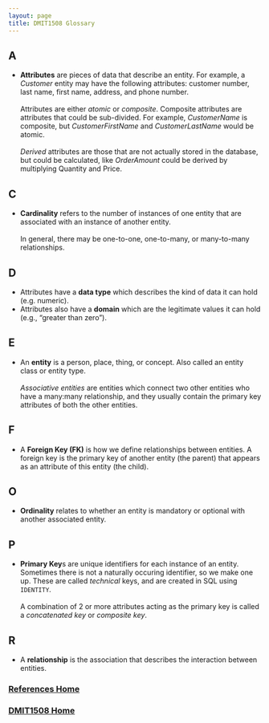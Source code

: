 ```yaml
---
layout: page
title: DMIT1508 Glossary
---
```


## A
* **Attributes** are pieces of data that describe an entity. For example, a _Customer_ entity may have the following attributes: customer number, last name, first name, address, and phone number.
<br><br>
Attributes are either _atomic_ or _composite_. Composite attributes are attributes that could be sub-divided. For example, _CustomerName_ is composite, but _CustomerFirstName_ and _CustomerLastName_ would be atomic.
<br><br>
_Derived_ attributes are those that are not actually stored in the database, but could be calculated, like _OrderAmount_ could be derived by multiplying Quantity and Price.

## C
* **Cardinality** refers to the number of instances of one entity that are associated with an instance of another entity.
<br><br>
In general, there may be one-to-one, one-to-many, or many-to-many relationships. 

## D
* Attributes have a **data type** which describes the kind of data it can hold (e.g. numeric).
* Attributes also have a **domain** which are the legitimate values it can hold (e.g., “greater than zero”).

## E
* An **entity** is a person, place, thing, or concept. Also called an entity class or entity type.
<br><br>
_Associative entities_ are entities which connect two other entities who have a many:many relationship, and they usually contain the primary key attributes of both the other entities.

## F
* A **Foreign Key (FK)** is how we define relationships between entities. A foreign key is the primary key of another entity (the parent) that appears as an attribute of this entity (the child).

## O
* **Ordinality** relates to whether an entity is mandatory or optional with another associated entity. 

## P
* **Primary Key**s are unique identifiers for each instance of an entity. Sometimes there is not a naturally occuring identifier, so we make one up. These are called _technical_ keys, and are created in SQL using `IDENTITY`.
<br><br>
A combination of 2 or more attributes acting as the primary key is called a _concatenated key_ or _composite key_.

## R
* A **relationship** is the association that describes the interaction between entities. 

### [References Home](references.md)
### [DMIT1508 Home](../)
